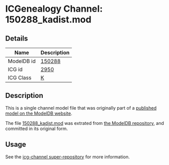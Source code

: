 # ICGenealogy Channel: 150288\_kadist.mod

## Details

Name | Description
---- | -----------
ModelDB id | [150288](http://senselab.med.yale.edu/ModelDB/ShowModel.cshtml?model=150288)
ICG id | [2950](http://icg.neurotheory.ox.ac.uk/channels/1/2950)
ICG Class | [K](http://icg.neurotheory.ox.ac.uk/channels/1)

## Description

This is a single channel model file that was originally part of a [published model on the ModelDB website](http://senselab.med.yale.edu/mModelDB/ShowModel.cshtml?model=150288).

The file [150288\_kadist.mod](150288_kadist.mod) was extrated from [the ModelDB repository](http://senselab.med.yale.edu/ModelDB/ShowModel.cshtml?model=150288), and committed in its original form.

## Usage

See the [icg-channel super-repository](https://github.com/icgenealogy/icg-channels) for more information.